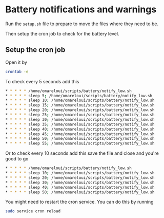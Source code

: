 # Battery notifications and warnings

Run the `setup.sh` file to prepare to move the files where they need to be.

Then setup the cron job to check for the battery level.

## Setup the cron job

Open it by

```bash
crontab -e
```

To check every 5 seconds add this

```bash
* * * * * /home/omareloui/scripts/battery/notify_low.sh
* * * * * sleep 5; /home/omareloui/scripts/battery/notify_low.sh
* * * * * sleep 10; /home/omareloui/scripts/battery/notify_low.sh
* * * * * sleep 15; /home/omareloui/scripts/battery/notify_low.sh
* * * * * sleep 20; /home/omareloui/scripts/battery/notify_low.sh
* * * * * sleep 25; /home/omareloui/scripts/battery/notify_low.sh
* * * * * sleep 30; /home/omareloui/scripts/battery/notify_low.sh
* * * * * sleep 35; /home/omareloui/scripts/battery/notify_low.sh
* * * * * sleep 40; /home/omareloui/scripts/battery/notify_low.sh
* * * * * sleep 45; /home/omareloui/scripts/battery/notify_low.sh
* * * * * sleep 50; /home/omareloui/scripts/battery/notify_low.sh
* * * * * sleep 55; /home/omareloui/scripts/battery/notify_low.sh
```

Or to check every 10 seconds add this save the file and close and you're good
to go

```bash
* * * * * /home/omareloui/scripts/battery/notify_low.sh
* * * * * sleep 10; /home/omareloui/scripts/battery/notify_low.sh
* * * * * sleep 20; /home/omareloui/scripts/battery/notify_low.sh
* * * * * sleep 30; /home/omareloui/scripts/battery/notify_low.sh
* * * * * sleep 40; /home/omareloui/scripts/battery/notify_low.sh
* * * * * sleep 50; /home/omareloui/scripts/battery/notify_low.sh
```

You might need to restart the cron service. You can do this by running

```bash
sudo service cron reload
```

